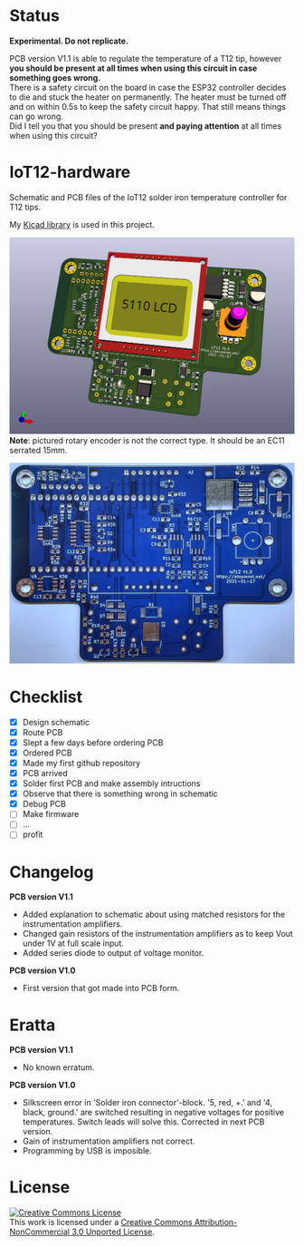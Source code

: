 # Status

**Experimental. Do not replicate.**

PCB version V1.1 is able to regulate the temperature of a T12 tip, however **you should be present at all times when using this circuit in case something goes wrong.**\
There is a safety circuit on the board in case the ESP32 controller decides to die and stuck the heater on permanently. The heater must be turned off and on within 0.5s to keep the safety circuit happy. That still means things can go wrong.\
Did I tell you that you should be present **and paying attention** at all times when using this circuit?

# IoT12-hardware
Schematic and PCB files of the IoT12 solder iron temperature controller for T12 tips.

My [Kicad library](https://github.com/atoomnetmarc/ATOOMNETKICAD) is used in this project.

![](IoT12-render.jpg)
**Note**: pictured rotary encoder is not the correct type. It should be an EC11 serrated 15mm.

![](IoT12-pcb.jpg)

# Checklist

- [x] Design schematic
- [x] Route PCB
- [x] Slept a few days before ordering PCB
- [x] Ordered PCB
- [x] Made my first github repository
- [x] PCB arrived
- [x] Solder first PCB and make assembly intructions
- [x] Observe that there is something wrong in schematic
- [x] Debug PCB
- [ ] Make firmware
- [ ] ...
- [ ] profit

# Changelog

**PCB version V1.1**

- Added explanation to schematic about using matched resistors for the instrumentation amplifiers.
- Changed gain resistors of the instrumentation amplifiers as to keep Vout under 1V at full scale input.
- Added series diode to output of voltage monitor.

**PCB version V1.0**

- First version that got made into PCB form.

# Eratta

**PCB version V1.1**

- No known erratum.

**PCB version V1.0**

- Silkscreen error in 'Solder iron connector'-block. '5, red, +.' and '4, black, ground.' are switched resulting in negative voltages for positive temperatures. Switch leads will solve this. Corrected in next PCB version.
- Gain of instrumentation amplifiers not correct.
- Programming by USB is imposible.

# License

<a rel="license" href="http://creativecommons.org/licenses/by-nc/3.0/"><img alt="Creative Commons License" style="border-width:0" src="https://i.creativecommons.org/l/by-nc/3.0/88x31.png" /></a><br />This work is licensed under a <a rel="license" href="http://creativecommons.org/licenses/by-nc/3.0/">Creative Commons Attribution-NonCommercial 3.0 Unported License</a>.